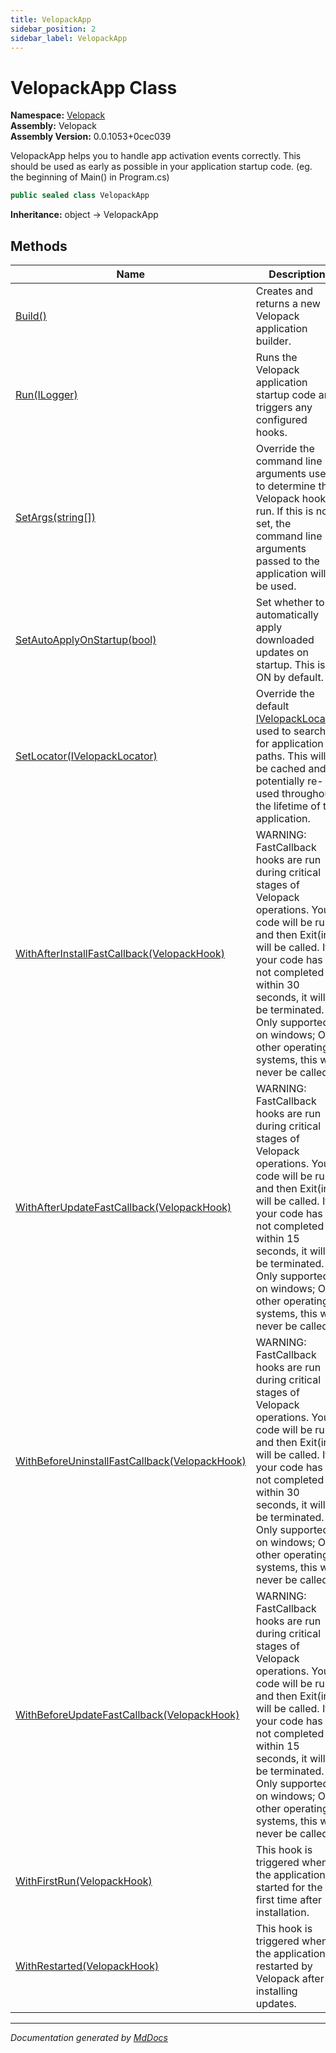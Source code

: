 ```yaml
---
title: VelopackApp
sidebar_position: 2
sidebar_label: VelopackApp
---
```

<!--  
  <auto-generated>   
    The contents of this file were generated by a tool.  
    Changes to this file may be list if the file is regenerated  
  </auto-generated>   
-->

# VelopackApp Class

**Namespace:** [Velopack](../index.md)  
**Assembly:** Velopack  
**Assembly Version:** 0.0.1053+0cec039

VelopackApp helps you to handle app activation events correctly. This should be used as early as possible in your application startup code. (eg. the beginning of Main() in Program.cs)

```csharp
public sealed class VelopackApp
```

**Inheritance:** object → VelopackApp

## Methods

| Name                                                                                        | Description                                                                                                                                                                                                                                                                                            |
| ------------------------------------------------------------------------------------------- | ------------------------------------------------------------------------------------------------------------------------------------------------------------------------------------------------------------------------------------------------------------------------------------------------------ |
| [Build()](methods/Build.md)                                                                 | Creates and returns a new Velopack application builder.                                                                                                                                                                                                                                                |
| [Run(ILogger)](methods/Run.md)                                                              | Runs the Velopack application startup code and triggers any configured hooks.                                                                                                                                                                                                                          |
| [SetArgs(string\[\])](methods/SetArgs.md)                                                   | Override the command line arguments used to determine the Velopack hook to run. If this is not set, the command line arguments passed to the application will be used.                                                                                                                                 |
| [SetAutoApplyOnStartup(bool)](methods/SetAutoApplyOnStartup.md)                             | Set whether to automatically apply downloaded updates on startup. This is ON by default.                                                                                                                                                                                                               |
| [SetLocator(IVelopackLocator)](methods/SetLocator.md)                                       | Override the default [IVelopackLocator](../Locators/IVelopackLocator/index.md) used to search for application paths. This will be cached and potentially re\-used throughout the lifetime of the application.                                                                                          |
| [WithAfterInstallFastCallback(VelopackHook)](methods/WithAfterInstallFastCallback.md)       | WARNING: FastCallback hooks are run during critical stages of Velopack operations. Your code will be run and then Exit(int) will be called. If your code has not completed within 30 seconds, it will be terminated. Only supported on windows; On other operating systems, this will never be called. |
| [WithAfterUpdateFastCallback(VelopackHook)](methods/WithAfterUpdateFastCallback.md)         | WARNING: FastCallback hooks are run during critical stages of Velopack operations. Your code will be run and then Exit(int) will be called. If your code has not completed within 15 seconds, it will be terminated. Only supported on windows; On other operating systems, this will never be called. |
| [WithBeforeUninstallFastCallback(VelopackHook)](methods/WithBeforeUninstallFastCallback.md) | WARNING: FastCallback hooks are run during critical stages of Velopack operations. Your code will be run and then Exit(int) will be called. If your code has not completed within 30 seconds, it will be terminated. Only supported on windows; On other operating systems, this will never be called. |
| [WithBeforeUpdateFastCallback(VelopackHook)](methods/WithBeforeUpdateFastCallback.md)       | WARNING: FastCallback hooks are run during critical stages of Velopack operations. Your code will be run and then Exit(int) will be called. If your code has not completed within 15 seconds, it will be terminated. Only supported on windows; On other operating systems, this will never be called. |
| [WithFirstRun(VelopackHook)](methods/WithFirstRun.md)                                       | This hook is triggered when the application is started for the first time after installation.                                                                                                                                                                                                          |
| [WithRestarted(VelopackHook)](methods/WithRestarted.md)                                     | This hook is triggered when the application is restarted by Velopack after installing updates.                                                                                                                                                                                                         |

___

*Documentation generated by [MdDocs](https://github.com/ap0llo/mddocs)*
